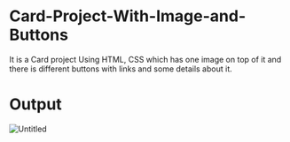 # Card-Project-With-Image-and-Buttons
It is a Card project Using HTML, CSS which has one image on top of it and there is different buttons with links and some details about it.
# Output
![Untitled](https://github.com/MauryaTejash/Card-Project-With-Image-and-Buttons/assets/93006244/e7e162a2-6d3e-453f-b0d8-68f11a14d987)
